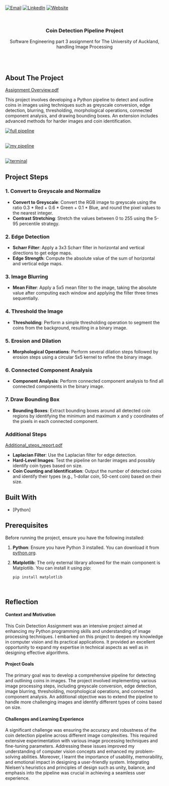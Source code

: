 <!-- Improved compatibility of back to top link: See: https://github.com/othneildrew/Best-README-Template/pull/73 -->
<a name="readme-top"></a>

<!-- PROJECT SHIELDS -->

[![Email](https://img.shields.io/badge/Email-D14836?style=for-the-badge&logo=gmail&logoColor=white)](mailto:hyungkenine2003@gmail.com)
[![LinkedIn][linkedin-shield]][linkedin-url]
[![Website](https://img.shields.io/badge/Website-Visit-blue?style=for-the-badge)](https://andrewshinportfolio.netlify.app)


<!-- PROJECT LOGO -->
<br />
<div align="center">

  <h3 align="center">Coin Detection Pipeline Project</h3>

  <p align="center">
    Software Engineering part 3 assignment for The University of Auckland, handling Image Processing
  </p>
</div>

<br><br>

<!-- ABOUT THE PROJECT -->
## About The Project
[Assignment Overview.pdf](https://github.com/user-attachments/files/16166802/CS373_coin_detection_assignment.pdf)

This project involves developing a Python pipeline to detect and outline coins in images using techniques such as greyscale conversion, edge detection, blurring, thresholding, morphological operations, connected component analysis, and drawing bounding boxes. An extension includes advanced methods for harder images and coin identification.


[![full pipeline][full pipeline]](project_images/fullpipeline.png)
<br><br>

[![my pipeline][my pipeline]](project_images/mypipeline.png)
<br><br>

[![terminal][terminal]](project_images/terminal.png)

## Project Steps

### 1. Convert to Greyscale and Normalize
- **Convert to Greyscale**: Convert the RGB image to greyscale using the ratio 0.3 * Red + 0.6 * Green + 0.1 * Blue, and round the pixel values to the nearest integer.
- **Contrast Stretching**: Stretch the values between 0 to 255 using the 5-95 percentile strategy.

### 2. Edge Detection
- **Scharr Filter**: Apply a 3x3 Scharr filter in horizontal and vertical directions to get edge maps.
- **Edge Strength**: Compute the absolute value of the sum of horizontal and vertical edge maps.

### 3. Image Blurring
- **Mean Filter**: Apply a 5x5 mean filter to the image, taking the absolute value after computing each window and applying the filter three times sequentially.

### 4. Threshold the Image
- **Thresholding**: Perform a simple thresholding operation to segment the coins from the background, resulting in a binary image.

### 5. Erosion and Dilation
- **Morphological Operations**: Perform several dilation steps followed by erosion steps using a circular 5x5 kernel to refine the binary image.

### 6. Connected Component Analysis
- **Component Analysis**: Perform connected component analysis to find all connected components in the binary image.

### 7. Draw Bounding Box
- **Bounding Boxes**: Extract bounding boxes around all detected coin regions by identifying the minimum and maximum x and y coordinates of the pixels in each connected component.

### Additional Steps
[Additional_steps_report.pdf](https://github.com/user-attachments/files/16061014/373.assignment.extension.report.hshi270.pdf)

- **Laplacian Filter**: Use the Laplacian filter for edge detection.
- **Hard-Level Images**: Test the pipeline on harder images and possibly identify coin types based on size.
- **Coin Counting and Identification**: Output the number of detected coins and identify their types (e.g., 1-dollar coin, 50-cent coin) based on their size.


## Built With

* [Python]


## Prerequisites

Before running the project, ensure you have the following installed:

1. **Python**: Ensure you have Python 3 installed. You can download it from [python.org](https://www.python.org/).
2. **Matplotlib**: The only external library allowed for the main component is Matplotlib. You can install it using pip:

   ```sh
   pip install matplotlib

     
<!-- REFLECTION -->
## Reflection

#### Context and Motivation
This Coin Detection Assignment was an intensive project aimed at enhancing my Python programming skills and understanding of image processing techniques. I embarked on this project to deepen my knowledge in computer vision and its practical applications. It provided an excellent opportunity to expand my expertise in technical aspects as well as in designing effective algorithms.

#### Project Goals
The primary goal was to develop a comprehensive pipeline for detecting and outlining coins in images. The project involved implementing various image processing steps, including greyscale conversion, edge detection, image blurring, thresholding, morphological operations, and connected component analysis. An additional objective was to extend the pipeline to handle more challenging images and identify different types of coins based on size.

#### Challenges and Learning Experience
A significant challenge was ensuring the accuracy and robustness of the coin detection pipeline across different image complexities. This required extensive experimentation with various image processing techniques and fine-tuning parameters. Addressing these issues improved my understanding of computer vision concepts and enhanced my problem-solving abilities. Moreover, I learnt the importance of usability, memorability, and emotional impact in designing a user-friendly system. Integrating Nielsen's heuristics and principles of design such as unity, balance, and emphasis into the pipeline was crucial in achieving a seamless user experience.


<!-- MARKDOWN LINKS & IMAGES -->
[contributors-shield]: https://img.shields.io/github/contributors/github_username/repo_name.svg?style=for-the-badge
[contributors-url]: https://github.com/github_username/repo_name/graphs/contributors
[forks-shield]: https://img.shields.io/github/forks/github_username/repo_name.svg?style=for-the-badge
[forks-url]: https://github.com/github_username/repo_name/network/members
[stars-shield]: https://img.shields.io/github/stars/github_username/repo_name.svg?style=for-the-badge
[stars-url]: https://github.com/github_username/repo_name/stargazers
[issues-shield]: https://img.shields.io/github/issues/github_username/repo_name.svg?style=for-the-badge
[issues-url]: https://github.com/github_username/repo_name/issues
[license-shield]: https://img.shields.io/github/license/github_username/repo_name.svg?style=for-the-badge
[license-url]: https://github.com/github_username/repo_name/blob/master/LICENSE.txt
[linkedin-shield]: https://img.shields.io/badge/-LinkedIn-black.svg?style=for-the-badge&logo=linkedin&colorB=555
[linkedin-url]: https://www.linkedin.com/in/andrew-hk-shin
[my pipeline]: project_images/mypipeline.png
[terminal]: project_images/terminal.png
[full pipeline]: project_images/fullpipeline.png

